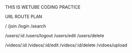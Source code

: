 THIS IS WETUBE CODING PRACTICE

URL ROUTE PLAN

/
/join
/login
/search

/users/:id
/users/logout
/users/edit
/users/delete

/videos/:id
/videos/:id/edit
/videos/:id/delete
/vidoes/upload
